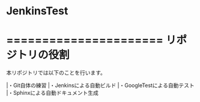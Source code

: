 # JenkinsTest

======================
リポジトリの役割
======================

本リポジトリでは以下のことを行います。

|・Git自体の練習
|・Jenkinsによる自動ビルド
|・GoogleTestによる自動テスト
|・Sphinxによる自動ドキュメント生成


